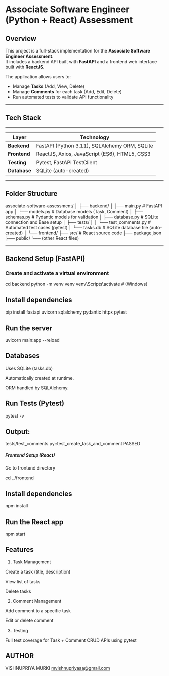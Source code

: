 # Associate Software Engineer (Python + React) Assessment

##  Overview
This project is a full-stack implementation for the **Associate Software Engineer Assessment**.  
It includes a backend API built with **FastAPI** and a frontend web interface built with **ReactJS**.

The application allows users to:
- Manage **Tasks** (Add, View, Delete)
- Manage **Comments** for each task (Add, Edit, Delete)
- Run automated tests to validate API functionality

---

##  Tech Stack
 ______________________________________________________________
| Layer        |              Technology                       |
|--------------|-----------------------------------------------|
| **Backend**  | FastAPI (Python 3.11), SQLAlchemy ORM, SQLite |
| **Frontend** | ReactJS, Axios, JavaScript (ES6), HTML5, CSS3 |
| **Testing**  | Pytest, FastAPI TestClient                    |
| **Database** | SQLite (auto-created)                         |

---

## Folder Structure

associate-software-assessment/
│
├── backend/
│ ├── main.py # FastAPI app
│ ├── models.py # Database models (Task, Comment)
│ ├── schemas.py # Pydantic models for validation
│ ├── database.py # SQLite connection and Base setup
│ ├── tests/
│ │ └── test_comments.py # Automated test cases (pytest)
│ └── tasks.db # SQLite database file (auto-created)
│
└── frontend/
├── src/ # React source code
├── package.json
├── public/
└── (other React files)



---

##  Backend Setup (FastAPI)

### Create and activate a virtual environment

cd backend
python -m venv venv
venv\Scripts\activate   # (Windows)


## Install dependencies

pip install fastapi uvicorn sqlalchemy pydantic httpx pytest


## Run the server

uvicorn main:app --reload

## Databases
Uses SQLite (tasks.db)

Automatically created at runtime.

ORM handled by SQLAlchemy.



## Run Tests (Pytest)
pytest -v


## Output:
tests/test_comments.py::test_create_task_and_comment PASSED


##### Frontend Setup (React)
Go to frontend directory

cd ../frontend


## Install dependencies
npm install


## Run the React app
npm start

## Features
1) Task Management

Create a task (title, description)

View list of tasks

Delete tasks

2) Comment Management

Add comment to a specific task

Edit or delete comment

3) Testing

Full test coverage for Task + Comment CRUD APIs using pytest




## AUTHOR 
VISHNUPRIYA MURKI 
mvishnupriyaaa@gmail.com